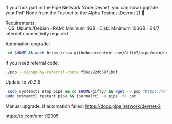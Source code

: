 If you took part in the Pipe Network Node Devnet, you can now upgrade your PoP Node from the Testnet to the Alpha Testnet (Devnet 2) 🕺

Requirements:  
▫️ OS: Ubuntu/Debian
▫️ RAM: Minimum 4GB
▫️ Disk: Minimum 100GB
▫️ 24/7 internet connectivity required


Automation upgrade:
  ```bash
   cd $HOME && wget https://raw.githubusercontent.com/Gifty7/pipe/main/devnet-two.sh && chmod +x devnet-two.sh && ./devnet-two.sh

   ```
If you need referral code:
  ```bash
./pop --signup-by-referral-route f56c292db5871b0f

   ```

Update to v0.2.5 

  ```bash
   sudo systemctl stop pipe && cd $HOME/gifty7 && wget -O pop "https://dl.pipecdn.app/v0.2.5/pop" && chmod +x pop && sudo systemctl daemon-reload && 
sudo systemctl restart pipe && journalctl -u pipe -fo cat

   ```
Manual upgrade, if automation failed:
https://docs.pipe.network/devnet-2


https://x.com/amrit12005
